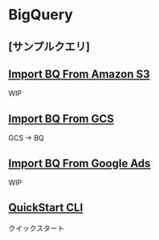 # BigQuery

## [サンプルクエリ]


## [Import BQ From Amazon S3](./import-bq-from-amazons3)

WIP

## [Import BQ From GCS](./import-bq-from-gcs)

GCS -> BQ

## [Import BQ From Google Ads](./import-bq-from-googleads)

WIP

## [QuickStart CLI](./quickstart-cli)

クイックスタート

